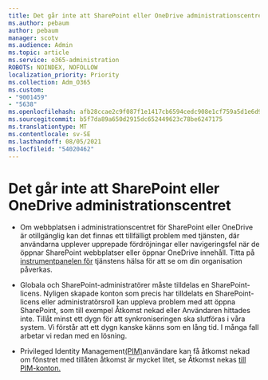 ```yaml
---
title: Det går inte att SharePoint eller OneDrive administrationscentret
ms.author: pebaum
author: pebaum
manager: scotv
ms.audience: Admin
ms.topic: article
ms.service: o365-administration
ROBOTS: NOINDEX, NOFOLLOW
localization_priority: Priority
ms.collection: Adm_O365
ms.custom:
- "9001459"
- "5638"
ms.openlocfilehash: afb28ccae2c9f087f1e1417cb6594cedc908e1cf759a5d1e6d92c4ee9a75527d
ms.sourcegitcommit: b5f7da89a650d2915dc652449623c78be6247175
ms.translationtype: MT
ms.contentlocale: sv-SE
ms.lasthandoff: 08/05/2021
ms.locfileid: "54020462"
---
```

# <a name="unable-to-access-sharepoint-or-onedrive-admin-center"></a>Det går inte att SharePoint eller OneDrive administrationscentret

- Om webbplatsen i administrationscentret för SharePoint eller OneDrive är otillgänglig kan det finnas ett tillfälligt problem med tjänsten, där användarna upplever upprepade fördröjningar eller navigeringsfel när de öppnar SharePoint webbplatser eller öppnar OneDrive innehåll. Titta på [instrumentpanelen för](https://admin.microsoft.com/AdminPortal/Home#/servicehealth) tjänstens hälsa för att se om din organisation påverkas.

- Globala och SharePoint-administratörer måste tilldelas en SharePoint-licens. Nyligen skapade konton som precis har tilldelats en SharePoint-licens eller administratörsroll kan uppleva problem med att öppna SharePoint, som till exempel Åtkomst nekad eller Användaren hittades inte. Tillåt minst ett dygn för att synkroniseringen ska slutföras i våra system. Vi förstår att ett dygn kanske känns som en lång tid. I många fall arbetar vi redan med en lösning.

- Privileged Identity Management[(PIM)](https://docs.microsoft.com/azure/active-directory/privileged-identity-management/pim-how-to-add-role-to-user?tabs=new)användare kan få åtkomst nekad om fönstret med tillåten åtkomst är mycket litet, se Åtkomst nekas [till PIM-konton.](https://docs.microsoft.com/sharepoint/troubleshoot/administration/access-denied-to-pim-user-accounts)